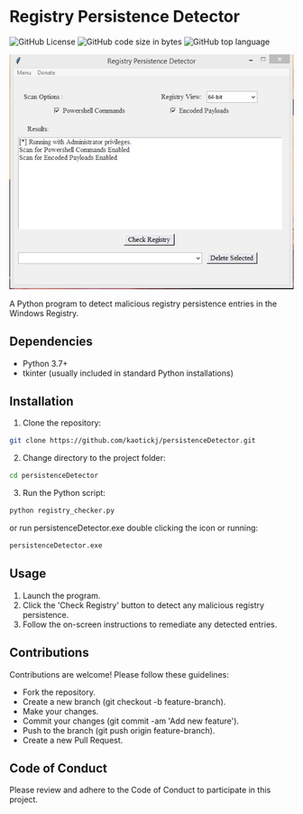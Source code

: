 # Registry Persistence Detector
![GitHub License](https://img.shields.io/github/license/kaotickj/persistenceDetector) ![GitHub code size in bytes](https://img.shields.io/github/languages/code-size/kaotickj/persistenceDetector) ![GitHub top language](https://img.shields.io/github/languages/top/kaotickj/persistenceDetector)

![Logo](/screen.png)

A Python program to detect malicious registry persistence entries in the Windows Registry.

## Dependencies

- Python 3.7+
- tkinter (usually included in standard Python installations)

## Installation

1. Clone the repository:
```sh
git clone https://github.com/kaotickj/persistenceDetector.git
```

2. Change directory to the project folder:

```sh
cd persistenceDetector
```
3. Run the Python script:

```sh
python registry_checker.py
```
or run persistenceDetector.exe double clicking the icon or running:
```cmd
persistenceDetector.exe
```

## Usage
1. Launch the program.
2. Click the 'Check Registry' button to detect any malicious registry persistence.
3. Follow the on-screen instructions to remediate any detected entries.

## Contributions

Contributions are welcome! Please follow these guidelines:

- Fork the repository.
- Create a new branch (git checkout -b feature-branch).
- Make your changes.
- Commit your changes (git commit -am 'Add new feature').
- Push to the branch (git push origin feature-branch).
- Create a new Pull Request.

## Code of Conduct
Please review and adhere to the Code of Conduct to participate in this project.




 
